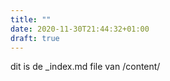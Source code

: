 ```yaml
---
title: ""
date: 2020-11-30T21:44:32+01:00
draft: true
---
```

dit is de _index.md file van /content/
